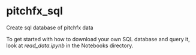 # pitchfx_sql
Create sql database of pitchfx data

To get started with how to download your own SQL database and query it, look at *read_data.ipynb* in the Notebooks directory.
